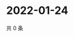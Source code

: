 # 2022-01-24

共 0 条

<!-- BEGIN WEIBO -->
<!-- 最后更新时间 Mon Jan 24 2022 02:09:24 GMT+0800 (China Standard Time) -->

<!-- END WEIBO -->
